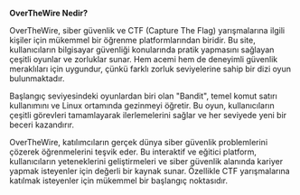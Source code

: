 <b>OverTheWire Nedir?</b>

OverTheWire, siber güvenlik ve CTF (Capture The Flag) yarışmalarına ilgili kişiler için mükemmel bir öğrenme platformlarından biridir. 
Bu site, kullanıcıların bilgisayar güvenliği konularında pratik yapmasını sağlayan çeşitli oyunlar ve zorluklar sunar.
Hem acemi hem de deneyimli güvenlik meraklıları için uygundur, çünkü farklı zorluk seviyelerine sahip bir dizi oyun bulunmaktadır.

Başlangıç seviyesindeki oyunlardan biri olan "Bandit", temel komut satırı kullanımını ve Linux ortamında gezinmeyi öğretir.
Bu oyun, kullanıcıların çeşitli görevleri tamamlayarak ilerlemelerini sağlar ve her seviyede yeni bir beceri kazandırır.

OverTheWire, katılımcıların gerçek dünya siber güvenlik problemlerini çözerek öğrenmelerini teşvik eder. 
Bu interaktif ve eğitici platform, kullanıcıların yeteneklerini geliştirmeleri ve siber güvenlik alanında kariyer yapmak isteyenler için değerli bir kaynak sunar.
Özellikle CTF yarışmalarına katılmak isteyenler için mükemmel bir başlangıç noktasıdır.
